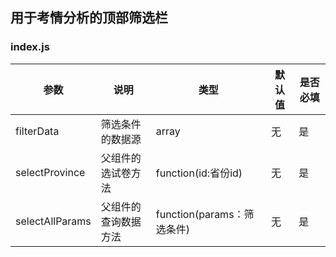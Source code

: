 ## 用于考情分析的顶部筛选栏
### index.js

参数 | 说明 | 类型 | 默认值 | 是否必填
---|---|---|---|---
filterData|筛选条件的数据源|array|无|是
selectProvince|父组件的选试卷方法|function(id:省份id)|无|是
selectAllParams|父组件的查询数据方法|function(params：筛选条件)|无|是

